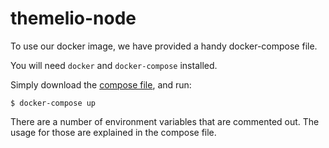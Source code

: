 # themelio-node

To use our docker image, we have provided a handy docker-compose file.

You will need `docker` and `docker-compose` installed.

Simply download the [compose file](docker-compose.yml), and run:
```
$ docker-compose up
```

There are a number of environment variables that are commented out.
The usage for those are explained in the compose file.